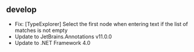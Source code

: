﻿## develop
 - Fix: [TypeExplorer] Select the first node when entering text if the list of matches is not empty
 - Update to JetBrains.Annotations v11.0.0
 - Update to .NET Framework 4.0